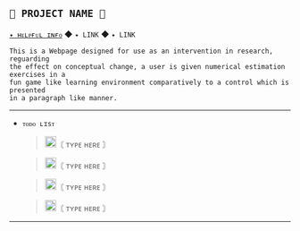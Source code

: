 ## `🌿 PROJECT NAME 🌿`
[`✦ ʜᴇʟᴘғᴜʟ ɪɴғᴏ`](https://en.wikipedia.org/wiki/JavaScript) ◆ `✦ LINK` ◆ `✦ LINK`

    This is a Webpage designed for use as an intervention in research, reguarding  
    the effect on conceptual change, a user is given numerical estimation exercises in a
    fun game like learning environment comparatively to a control which is presented
    in a paragraph like manner. 
------
- `ᴛᴏᴅᴏ ʟɪsᴛ`
  
  ><img width="20" src="https://imgur.com/rzRlaDz.png" alt="Icon Image">〘 ᴛʏᴘᴇ ʜᴇʀᴇ 〙
  
  ><img width="20" src="https://imgur.com/rzRlaDz.png" alt="Icon Image">〘 ᴛʏᴘᴇ ʜᴇʀᴇ 〙
  
  ><img width="20" src="https://imgur.com/rzRlaDz.png" alt="Icon Image">〘 ᴛʏᴘᴇ ʜᴇʀᴇ 〙
  
  ><img width="20" src="https://imgur.com/rzRlaDz.png" alt="Icon Image">〘 ᴛʏᴘᴇ ʜᴇʀᴇ 〙

------
